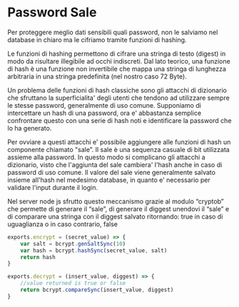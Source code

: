 # Password Sale

Per proteggere meglio dati sensibili quali password, non le salviamo nel database in chiaro ma le cifriamo tramite funzioni di hashing. 

Le funzioni di hashing permettono di cifrare una stringa di testo (digest) in modo da risultare illegibile ad occhi indiscreti. Dal lato teorico, una funzione di hash è una funzione non invertibile che mappa una stringa di lunghezza arbitraria in una stringa predefinita (nel nostro caso 72 Byte). 

Un problema delle funzioni di hash classiche sono gli attacchi di dizionario che sfruttano la superficialita' degli utenti che tendono ad utilizzare sempre le stesse password, generalmente di uso comune. Supponiamo di intercettare un hash di una password, ora e' abbastanza semplice confrontare questo con una serie di hash noti e identificare la password che lo ha generato.

Per ovviare a questi attacchi e' possibile aggiungere alle funzioni di hash un componente chiamato "sale”. Il sale è una sequenza casuale di bit utilizzata assieme alla password. In questo modo si complicano gli attacchi a dizionario, visto che l'aggiunta del sale cambiera' l'hash anche in caso di password di uso comune. Il valore del sale viene generalmente salvato insieme all'hash nel medesimo database, in quanto e' necessario per validare l'input durante il login.

Nel server node js sfrutto questo meccanismo grazie al modulo “cryptob” che permette di generare il “sale”, di generare il diggest unendovi il “sale” e di comparare una stringa con il diggest salvato ritornando: true in caso di uguaglianza o in caso contrario, false 

```jsx
exports.encrypt = (secret_value) => {
    var salt = bcrypt.genSaltSync(10)
    var hash = bcrypt.hashSync(secret_value, salt)
    return hash
}

exports.decrypt = (insert_value, diggest) => {
    //value returned is true or false
    return bcrypt.compareSync(insert_value, diggest)
}
```
